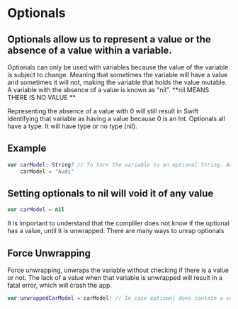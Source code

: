 # Optionals
## Optionals allow us to represent a value or the absence of a value within a variable.

Optionals can only be used with variables because the value of the variable is subject to change.  Meaning that sometimes the variable will have a value and sometimes it will not, making the variable that holds the value mutable.
A variable with the absence of a value is known as "nil". **nil MEANS THERE IS NO VALUE ** 
  
 Representing the absence of a value with 0 will still result in Swift identifying that variable as having a value because 0 is an Int. Optionals all have a type. It will have type or no type (nil). 
 
 ## Example
  
``` swift 
var carModel: String? // To turn the variable to an optional String. Add a "?" after the type. 
    carModel = "Audi"

```

## Setting optionals to nil will void it of any value

``` swift
var carModel = nil
```

 It is important to understand that the compliler does not know if the optional has a value, until it is unwrapped. There are many ways to unrap optionals

## Force Unwrapping
Force unwrapping, unwraps the variable without checking if there is a value or not. The lack of a value when that variable is unwrapped will result in a fatal error, which will crash the app. 

``` swift
var unwrappedCarModel = carModel! // In case optioanl does contain a value



